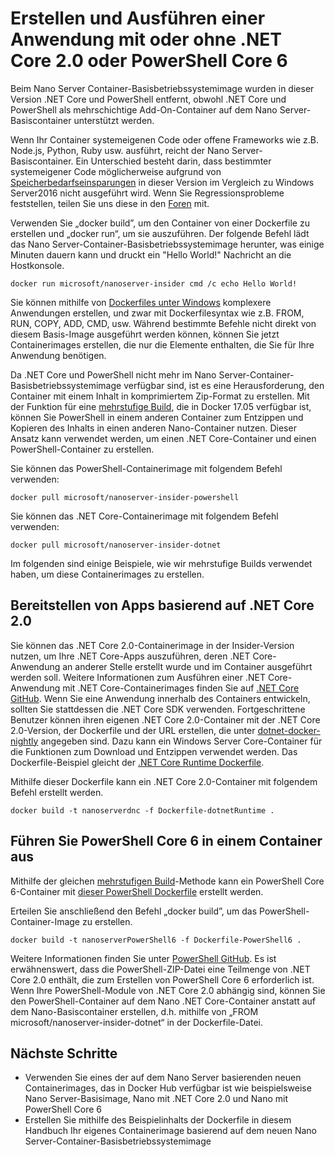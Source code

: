# <a name="build-and-run-an-application-with-or-without-net-core-20-or-powershell-core-6"></a>Erstellen und Ausführen einer Anwendung mit oder ohne .NET Core 2.0 oder PowerShell Core 6

Beim Nano Server Container-Basisbetriebssystemimage wurden in dieser Version .NET Core und PowerShell entfernt, obwohl .NET Core und PowerShell als mehrschichtige Add-On-Container auf dem Nano Server-Basiscontainer unterstützt werden.  

Wenn Ihr Container systemeigenen Code oder offene Frameworks wie z.B. Node.js, Python, Ruby usw. ausführt, reicht der Nano Server-Basiscontainer.  Ein Unterschied besteht darin, dass bestimmter systemeigener Code möglicherweise aufgrund von [Speicherbedarfseinsparungen](https://docs.microsoft.com/en-us/windows-server/get-started/nano-in-semi-annual-channel) in dieser Version im Vergleich zu Windows Server2016 nicht ausgeführt wird. Wenn Sie Regressionsprobleme feststellen, teilen Sie uns diese in den [Foren](https://social.msdn.microsoft.com/Forums/en-US/home?forum=windowscontainers) mit. 

Verwenden Sie „docker build”, um den Container von einer Dockerfile zu erstellen und „docker run“, um sie auszuführen.  Der folgende Befehl lädt das Nano Server-Container-Basisbetriebssystemimage herunter, was einige Minuten dauern kann und druckt ein "Hello World!" Nachricht an die Hostkonsole.

```
docker run microsoft/nanoserver-insider cmd /c echo Hello World!
```

Sie können mithilfe von [Dockerfiles unter Windows](https://docs.microsoft.com/en-us/virtualization/windowscontainers/manage-docker/manage-windows-dockerfile) komplexere Anwendungen erstellen, und zwar mit Dockerfilesyntax wie z.B. FROM, RUN, COPY, ADD, CMD, usw. Während bestimmte Befehle nicht direkt von diesem Basis-Image ausgeführt werden können, können Sie jetzt Containerimages erstellen, die nur die Elemente enthalten, die Sie für Ihre Anwendung benötigen.

Da .NET Core und PowerShell nicht mehr im Nano Server-Container-Basisbetriebssystemimage verfügbar sind, ist es eine Herausforderung, den Container mit einem Inhalt in komprimiertem Zip-Format zu erstellen. Mit der Funktion für eine [mehrstufige Build](https://docs.docker.com/engine/userguide/eng-image/multistage-build/), die in Docker 17.05 verfügbar ist, können Sie PowerShell in einem anderen Container zum Entzippen und Kopieren des Inhalts in einen anderen Nano-Container nutzen. Dieser Ansatz kann verwendet werden, um einen .NET Core-Container und einen PowerShell-Container zu erstellen. 

Sie können das PowerShell-Containerimage mit folgendem Befehl verwenden:

```
docker pull microsoft/nanoserver-insider-powershell
```

Sie können das .NET Core-Containerimage mit folgendem Befehl verwenden:

```
docker pull microsoft/nanoserver-insider-dotnet
```

Im folgenden sind einige Beispiele, wie wir mehrstufige Builds verwendet haben, um diese Containerimages zu erstellen.

## <a name="deploy-apps-based-on-net-core-20"></a>Bereitstellen von Apps basierend auf .NET Core 2.0
Sie können das .NET Core 2.0-Containerimage in der Insider-Version nutzen, um Ihre .NET Core-Apps auszuführen, deren .NET Core-Anwendung an anderer Stelle erstellt wurde und im Container ausgeführt werden soll.  Weitere Informationen zum Ausführen einer .NET Core-Anwendung mit .NET Core-Containerimages finden Sie auf [.NET Core GitHub](https://github.com/dotnet/dotnet-docker-nightly).  Wenn Sie eine Anwendung innerhalb des Containers entwickeln, sollten Sie stattdessen die .NET Core SDK verwenden.  Fortgeschrittene Benutzer können ihren eigenen .NET Core 2.0-Container mit der .NET Core 2.0-Version, der Dockerfile und der URL erstellen, die unter [dotnet-docker-nightly](https://github.com/dotnet/dotnet-docker-nightly/tree/master/2.0) angegeben sind. Dazu kann ein Windows Server Core-Container für die Funktionen zum Download und Entzippen verwendet werden.  Das Dockerfile-Beispiel gleicht der [.NET Core Runtime Dockerfile](https://github.com/dotnet/dotnet-docker-nightly/blob/master/2.0/runtime/nanoserver-insider/amd64/Dockerfile).


Mithilfe dieser Dockerfile kann ein .NET Core 2.0-Container mit folgendem Befehl erstellt werden.

```
docker build -t nanoserverdnc -f Dockerfile-dotnetRuntime .
```

## <a name="run-powershell-core-6-in-a-container"></a>Führen Sie PowerShell Core 6 in einem Container aus
Mithilfe der gleichen [mehrstufigen Build](https://docs.docker.com/engine/userguide/eng-image/multistage-build/)-Methode kann ein PowerShell Core 6-Container mit [dieser PowerShell Dockerfile](https://github.com/PowerShell/PowerShell/blob/master/docker/release/nanoserver-insider/Dockerfile) erstellt werden.


Erteilen Sie anschließend den Befehl „docker build”, um das PowerShell-Container-Image zu erstellen.

``` 
docker build -t nanoserverPowerShell6 -f Dockerfile-PowerShell6 .
```

Weitere Informationen finden Sie unter [PowerShell GitHub](https://github.com/PowerShell/PowerShell/tree/master/docker/release).  Es ist erwähnenswert, dass die PowerShell-ZIP-Datei eine Teilmenge von .NET Core 2.0 enthält, die zum Erstellen von PowerShell Core 6 erforderlich ist.  Wenn Ihre PowerShell-Module von .NET Core 2.0 abhängig sind, können Sie den PowerShell-Container auf dem Nano .NET Core-Container anstatt auf dem Nano-Basiscontainer erstellen, d.h. mithilfe von „FROM microsoft/nanoserver-insider-dotnet“ in der Dockerfile-Datei. 

## <a name="next-steps"></a>Nächste Schritte
- Verwenden Sie eines der auf dem Nano Server basierenden neuen Containerimages, das in Docker Hub verfügbar ist wie beispielsweise Nano Server-Basisimage, Nano mit .NET Core 2.0 und Nano mit PowerShell Core 6
- Erstellen Sie mithilfe des Beispielinhalts der Dockerfile in diesem Handbuch Ihr eigenes Containerimage basierend auf dem neuen Nano Server-Container-Basisbetriebssystemimage 
